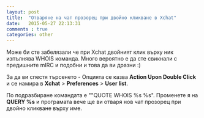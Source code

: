 ```yaml
---
layout: post
title:  "Отваряне на чат прозорец при двойно кликване в Xchat"
date:   2015-05-27 22:13:31
comments : true
categories: other
---
```


Може би сте забелязали че при Xchat двойният клик върху ник изпълнява WHOIS команда.
Много вероятно е да сте свикнали с предишните mIRC и подобни и това да ви дразни :) 

За да ви спестя търсенето - Опцията се казва **Action Upon Double Click** и се намира в **Xchat** > **Preferences** > **User list**.

По подразбиране командата е ""QUOTE WHOIS %s %s".
Променете я на **QUERY %s** и програмата вече ще ви отваря нов чат прозорец при двойно кликване върху име.